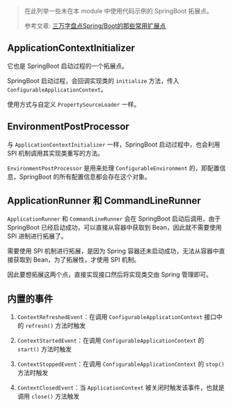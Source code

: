 > 在此列举一些未在本 module 中使用代码示例的 SpringBoot 拓展点。
> 
> 参考文章: [三万字盘点Spring/Boot的那些常用扩展点](https://mp.weixin.qq.com/s/UNB4Nty-GuXqa448RdtfgQ)

## ApplicationContextInitializer

它也是 SpringBoot 启动过程的一个拓展点。

SpringBoot 启动过程，会回调实现类的 `initialize` 方法，传入 `ConfigurableApplicationContext`。

使用方式与自定义 `PropertySourceLoader` 一样。

## EnvironmentPostProcessor

与 `ApplicationContextInitializer` 一样，SpringBoot 启动过程中，也会利用 SPI 机制调用其实现类重写的方法。

`EnvironmentPostProcessor` 是用来处理 `ConfigurableEnvironment` 的，即配置信息，SpringBoot 的所有配置信息都会存在这个对象。

## ApplicationRunner 和 CommandLineRunner

`ApplicationRunner` 和 `CommandLineRunner` 会在 SpringBoot 启动后调用，由于 SpringBoot 已经启动成功，可以直接从容器中获取到 Bean，因此就不需要使用 SPI 进制进行拓展了。

需要使用 SPI 机制进行拓展，是因为 Spring 容器还未启动成功，无法从容器中直接获取到 Bean，为了拓展性，才使用 SPI 机制。

因此要想拓展这两个点，直接实现接口然后将实现类交由 Spring 管理即可。

## 内置的事件

1. `ContextRefreshedEvent`：在调用 `ConfigurableApplicationContext` 接口中的 `refresh()` 方法时触发

2. `ContextStartedEvent`：在调用 `ConfigurableApplicationContext` 的 `start()` 方法时触发

3. `ContextStoppedEvent`：在调用 `ConfigurableApplicationContext` 的 `stop()` 方法时触发

4. `ContextClosedEvent`：当 `ApplicationContext` 被关闭时触发该事件，也就是调用 `close()` 方法触发


